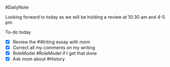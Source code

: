 #DailyNote 

Looking forward to today as we will be holding a review at 10:30 am and 4-5 pm.

To-do today
- [x] Review the #Writing essay with mom
- [x] Correct all my comments on my writing
- [x] RoleModel #RoleModel  if I get that done
- [x] Ask mom about #History